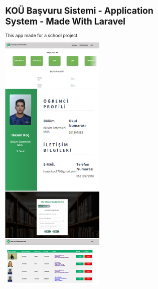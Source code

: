 # KOÜ Başvuru Sistemi - Application System - Made With Laravel

This app made for a school project.

<div class="row">
  <img src="images/Screenshot_1.png" width="300"/>
  <img src="images/Screenshot_2.png" width="300"/>
  <img src="images/Screenshot_3.png" width="300"/>
  <img src="images/Screenshot_4.png" width="300"/>
</div>


